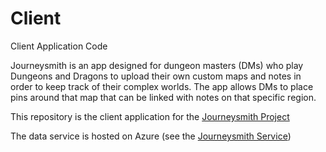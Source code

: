 # Client
Client Application Code

Journeysmith is an app designed for dungeon masters (DMs) who play Dungeons and Dragons to upload their own custom maps and notes in order to keep track of their complex worlds. The app allows DMs to place pins around that map that can be linked with notes on that specific region. 

This repository is the client application for the [Journeysmith Project](https://github.com/calvin-cs262-fall2024-teamJ/Project)

The data service is hosted on Azure (see the [Journeysmith Service](https://github.com/calvin-cs262-fall2024-teamJ/Service))
